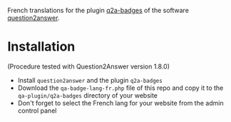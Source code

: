 French translations for the plugin [q2a-badges](https://github.com/NoahY/q2a-badges) of the software [question2answer](https://www.question2answer.org/).

Installation
============
(Procedure tested with Question2Answer version 1.8.0)

* Install `question2answer` and the plugin `q2a-badges`
* Download the `qa-badge-lang-fr.php` file of this repo and copy it to the `qa-plugin/q2a-badges` directory of your website
* Don't forget to select the French lang for your website from the admin control panel
